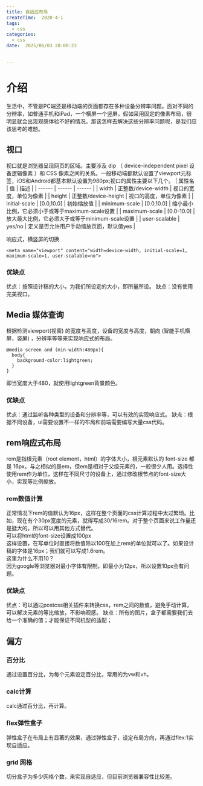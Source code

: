 ```yaml
---
title: 自适应布局
createTime:  2020-4-1
tags:
  - css
categories:
  - css
date:  2025/06/03 20:00:23


---
```


# 介绍

生活中，不管是PC端还是移动端的页面都存在多种设备分辨率问题。面对不同的分辨率，如普通手机和iPad，一个横屏一个竖屏，假如采用固定的像素布局，很明显就会出现观感体验不好的情况。那该怎样去解决这些分辨率问题呢，是我们应该思考的难题。

## 视口
视口就是浏览器呈现网页的区域。主要涉及 dip （ device-independent pixel 设备逻辑像素 ）和 CSS 像素之间的关系。一般移动端都默认设置了viewport元标签，iOS和Android都基本默认设置为980px;视口的属性主要以下几个。
| 属性名 | 值 | 描述 |
| ------ | ------ | ------ |
| width | 正整数/device-width | 视口的宽度，单位为像素 |
| height | 正整数/device-height | 视口的高度，单位为像素 |
| initial-scale | [0.0,10.0] | 初始缩放值 |
| minimum-scale | [0.0,10.0] | 缩小最小比例，它必须小于或等于maximum-scale设置 |
| maximum-scale | [0.0-10.0] | 放大最大比例，它必须大于或等于minimum-scale设置 |
| user-scalable | yes/no | 定义是否允许用户手动缩放页面，默认值yes |

响应式，横竖屏的切换
```
<meta name="viewport" content="width=device-width, initial-scale=1, maximum-scale=1, user-scalable=no">
```
### 优缺点
优点：按照设计稿的大小，为我们所设定的大小，即所量所设。
缺点：没有使用完美视口。

## Media 媒体查询
根据检测viewport(视窗) 的宽度与高度，设备的宽度与高度，朝向 (智能手机横屏，竖屏) ，分辨率等等来实现响应式的布局。
```
@media screen and (min-width:480px){
  body{
    background-color:lightgreen;
  }
}
```
即当宽度大于480，就使用lightgreen背景颜色。

### 优缺点
优点：通过监听各种类型的设备和分辨率等，可以有效的实现响应式。
缺点：根据不同设备，ui需要设置不一样的布局和前端需要编写大量css代码。

## rem响应式布局

rem是指根元素（root element，html）的字体大小，根元素默认的 font-size 都是 16px。与之相似的是em，但em是相对于父级元素的，一般很少人用。选择性使用rem作为单位，这样在不同尺寸的设备上，通过修改根节点的font-size大小，实现等比例缩放。

### rem数值计算
正常情况下rem的值默认为16px，这样在整个页面的css计算过程中太过繁琐。比如，现在有个30px宽度的元素，就得写成30/16rem。对于整个页面来说工作量还是挺大的。所以可以用其他方式替代。</br>
可以将html的font-size设置成100px</br>
这样设置，在写单位时直接将数值除以100在加上rem的单位就可以了。如果设计稿的字体是16px；我们就可以写成1.6rem。</br>
这里为什么不用10？</br>
因为google等浏览器对最小字体有限制，即最小为12px，所以设置10px会有问题。

### 优缺点
优点：可以通过postcss相关插件来转换css，rem之间的数值，避免手动计算，可以解决元素的等比缩放，不影响观感。
缺点：所有的图片，盒子都需要我们去给一个准确的值；才能保证不同机型的适配；

## 偏方
### 百分比
通过设置百分比，为每个元素设定百分比，常用的为vw和vh。

### calc计算
calc通过百分比，再计算。

### flex弹性盒子
弹性盒子在布局上有显著的效果，通过弹性盒子，设定布局方向，再通过flex:1实现自适应。

### grid 网格
切分盒子为多少网格个数，来实现自适应，但目前浏览器兼容性比较差。

